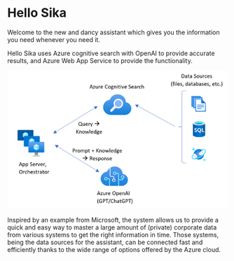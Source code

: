 # Hello Sika

Welcome to the new and dancy assistant which gives you the information you need whenever you need it.

Hello Sika uses Azure cognitive search with OpenAI to provide accurate results, and Azure Web App Service to provide the functionality.

![Architecture](docs/hello-sika.png)

Inspired by an example from Microsoft, the system allows us to provide a quick and easy way to master a large amount of (private) corporate data from various systems to get the right information in time. Those systems, being the data sources for the assistant, can be connected fast and efficiently thanks to the wide range of options offered by the Azure cloud.
